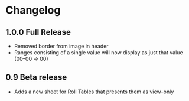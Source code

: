 # Changelog

## 1.0.0 Full Release

- Removed border from image in header
- Ranges consisting of a single value will now display as just that value (00–00 => 00)

## 0.9 Beta release

- Adds a new sheet for Roll Tables that presents them as view-only
